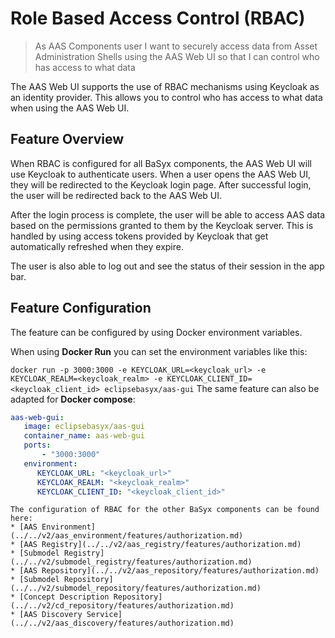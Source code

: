 # Role Based Access Control (RBAC)

>As AAS Components user
>I want to securely access data from Asset Administration Shells
>using the AAS Web UI so that I can control who has access to what data

The AAS Web UI supports the use of RBAC mechanisms using Keycloak as an identity provider. This allows you to control who has access to what data when using the AAS Web UI.

## Feature Overview

When RBAC is configured for all BaSyx components, the AAS Web UI will use Keycloak to authenticate users. When a user opens the AAS Web UI, they will be redirected to the Keycloak login page. After successful login, the user will be redirected back to the AAS Web UI.

After the login process is complete, the user will be able to access AAS data based on the permissions granted to them by the Keycloak server. This is handled by using access tokens provided by Keycloak that get automatically refreshed when they expire.

The user is also able to log out and see the status of their session in the app bar.

## Feature Configuration

The feature can be configured by using Docker environment variables.

When using **Docker Run** you can set the environment variables like this:

`docker run -p 3000:3000 -e KEYCLOAK_URL=<keycloak_url> -e KEYCLOAK_REALM=<keycloak_realm> -e KEYCLOAK_CLIENT_ID=<keycloak_client_id> eclipsebasyx/aas-gui`
The same feature can also be adapted for **Docker compose**:

```yaml
aas-web-gui:
   image: eclipsebasyx/aas-gui
   container_name: aas-web-gui
   ports:
       - "3000:3000"
   environment:
      KEYCLOAK_URL: "<keycloak_url>"
      KEYCLOAK_REALM: "<keycloak_realm>"
      KEYCLOAK_CLIENT_ID: "<keycloak_client_id>"
```

```{seealso}
The configuration of RBAC for the other BaSyx components can be found here:
* [AAS Environment](../../v2/aas_environment/features/authorization.md)
* [AAS Registry](../../v2/aas_registry/features/authorization.md)
* [Submodel Registry](../../v2/submodel_registry/features/authorization.md)
* [AAS Repository](../../v2/aas_repository/features/authorization.md)
* [Submodel Repository](../../v2/submodel_repository/features/authorization.md)
* [Concept Description Repository](../../v2/cd_repository/features/authorization.md)
* [AAS Discovery Service](../../v2/aas_discovery/features/authorization.md)
```
